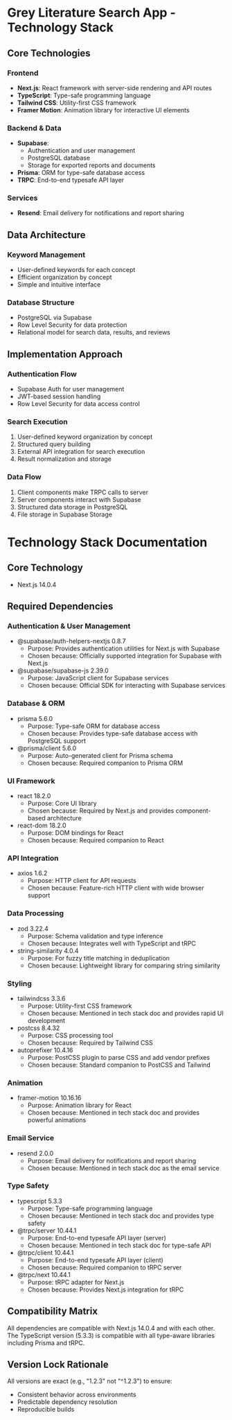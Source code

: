 # Grey Literature Search App - Technology Stack

## Core Technologies

### Frontend
- **Next.js**: React framework with server-side rendering and API routes
- **TypeScript**: Type-safe programming language
- **Tailwind CSS**: Utility-first CSS framework
- **Framer Motion**: Animation library for interactive UI elements

### Backend & Data
- **Supabase**:
  - Authentication and user management
  - PostgreSQL database
  - Storage for exported reports and documents
- **Prisma**: ORM for type-safe database access
- **TRPC**: End-to-end typesafe API layer

### Services
- **Resend**: Email delivery for notifications and report sharing

## Data Architecture

### Keyword Management
- User-defined keywords for each concept
- Efficient organization by concept
- Simple and intuitive interface

### Database Structure
- PostgreSQL via Supabase
- Row Level Security for data protection
- Relational model for search data, results, and reviews

## Implementation Approach

### Authentication Flow
- Supabase Auth for user management
- JWT-based session handling
- Row Level Security for data access control

### Search Execution
1. User-defined keyword organization by concept
2. Structured query building
3. External API integration for search execution
4. Result normalization and storage

### Data Flow
1. Client components make TRPC calls to server
2. Server components interact with Supabase
3. Structured data storage in PostgreSQL
4. File storage in Supabase Storage
# Technology Stack Documentation

## Core Technology
- Next.js 14.0.4

## Required Dependencies
### Authentication & User Management
- @supabase/auth-helpers-nextjs 0.8.7
  - Purpose: Provides authentication utilities for Next.js with Supabase
  - Chosen because: Officially supported integration for Supabase with Next.js
- @supabase/supabase-js 2.39.0
  - Purpose: JavaScript client for Supabase services
  - Chosen because: Official SDK for interacting with Supabase services

### Database & ORM
- prisma 5.6.0
  - Purpose: Type-safe ORM for database access
  - Chosen because: Provides type-safe database access with PostgreSQL support
- @prisma/client 5.6.0
  - Purpose: Auto-generated client for Prisma schema
  - Chosen because: Required companion to Prisma ORM

### UI Framework
- react 18.2.0
  - Purpose: Core UI library
  - Chosen because: Required by Next.js and provides component-based architecture
- react-dom 18.2.0
  - Purpose: DOM bindings for React
  - Chosen because: Required companion to React

### API Integration
- axios 1.6.2
  - Purpose: HTTP client for API requests
  - Chosen because: Feature-rich HTTP client with wide browser support

### Data Processing
- zod 3.22.4
  - Purpose: Schema validation and type inference
  - Chosen because: Integrates well with TypeScript and tRPC
- string-similarity 4.0.4
  - Purpose: For fuzzy title matching in deduplication
  - Chosen because: Lightweight library for comparing string similarity

### Styling
- tailwindcss 3.3.6
  - Purpose: Utility-first CSS framework
  - Chosen because: Mentioned in tech stack doc and provides rapid UI development
- postcss 8.4.32
  - Purpose: CSS processing tool
  - Chosen because: Required by Tailwind CSS
- autoprefixer 10.4.16
  - Purpose: PostCSS plugin to parse CSS and add vendor prefixes
  - Chosen because: Standard companion to PostCSS and Tailwind

### Animation
- framer-motion 10.16.16
  - Purpose: Animation library for React
  - Chosen because: Mentioned in tech stack doc and provides powerful animations

### Email Service
- resend 2.0.0
  - Purpose: Email delivery for notifications and report sharing
  - Chosen because: Mentioned in tech stack doc as the email service

### Type Safety
- typescript 5.3.3
  - Purpose: Type-safe programming language
  - Chosen because: Mentioned in tech stack doc and provides type safety
- @trpc/server 10.44.1
  - Purpose: End-to-end typesafe API layer (server)
  - Chosen because: Mentioned in tech stack doc for type-safe API
- @trpc/client 10.44.1
  - Purpose: End-to-end typesafe API layer (client)
  - Chosen because: Required companion to tRPC server
- @trpc/next 10.44.1
  - Purpose: tRPC adapter for Next.js
  - Chosen because: Provides Next.js integration for tRPC

## Compatibility Matrix
All dependencies are compatible with Next.js 14.0.4 and with each other. The TypeScript version (5.3.3) is compatible with all type-aware libraries including Prisma and tRPC.

## Version Lock Rationale
All versions are exact (e.g., "1.2.3" not "^1.2.3") to ensure:
- Consistent behavior across environments
- Predictable dependency resolution
- Reproducible builds
